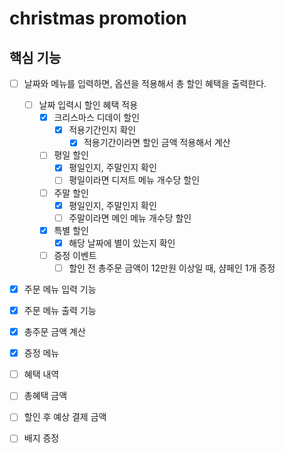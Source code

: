 # christmas promotion

## 핵심 기능

- [ ] 날짜와 메뉴를 입력하면, 옵션을 적용해서 총 할인 혜택을 출력한다.

  - [ ] 날짜 입력시 할인 혜택 적용
    - [x] 크리스마스 디데이 할인
      - [x] 적용기간인지 확인
        - [x] 적용기간이라면 할인 금액 적용해서 계산
    - [ ] 평일 할인
      - [x] 평일인지, 주말인지 확인
      - [ ] 평일이라면 디저트 메뉴 개수당 할인
    - [ ] 주말 할인
      - [x] 평일인지, 주말인지 확인
      - [ ] 주말이라면 메인 메뉴 개수당 할인
    - [x] 특별 할인
      - [x] 해당 날짜에 별이 있는지 확인
    - [ ] 증정 이벤트
      - [ ] 할인 전 총주문 금액이 12만원 이상일 때, 샴페인 1개 증정

- [x] 주문 메뉴 입력 기능
- [x] 주문 메뉴 출력 기능

- [x] 총주문 금액 계산
- [x] 증정 메뉴
- [ ] 혜택 내역
- [ ] 총혜택 금액
- [ ] 할인 후 예상 결제 금액
- [ ] 배지 증정
